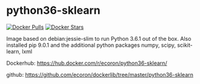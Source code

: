 # python36-sklearn

[![Docker Pulls](https://img.shields.io/docker/pulls/ecoron/python36-sklearn.svg)](https://hub.docker.com/r/ecoron/python36-sklearn/)
[![Docker Stars](https://img.shields.io/docker/stars/ecoron/python36-sklearn.svg?maxAge=86400)](https://hub.docker.com/r/ecoron/python36-sklearn/)

Image based on debian:jessie-slim to run Python 3.6.1 out of the box.
Also installed pip 9.0.1 and the additional python packages
numpy, scipy, scikit-learn, lxml

Dockerhub: https://hub.docker.com/r/ecoron/python36-sklearn/

github: https://github.com/ecoron/dockerlib/tree/master/python36-sklearn
